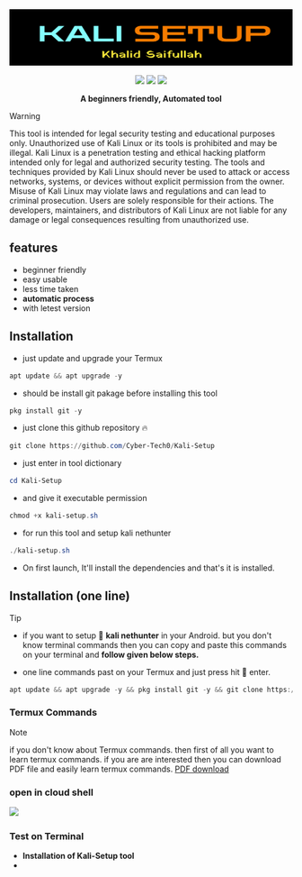 <img src="AddText_07-25-02.46.59.png" height="100px" width="600px"/>

<p align="center">
  <img src="https://img.shields.io/badge/author-Khalidx456-blue" />
  <img src="https://img.shields.io/badge/language-shell-green" />
  <img src="https://img.shields.io/badge/tool-kali setup-red" />

</p>
<p align="center"><b>A beginners friendly, Automated tool</b></p>


> [!Warning]
> This tool is intended for legal security testing and educational purposes only. Unauthorized use of Kali Linux or its tools is prohibited and may be illegal. Kali Linux is a penetration testing and ethical hacking platform intended only for legal and authorized security testing. The tools and techniques provided by Kali Linux should never be used to attack or access networks, systems, or devices without explicit permission from the owner. Misuse of Kali Linux may violate laws and regulations and can lead to criminal prosecution. Users are solely responsible for their actions. The developers, maintainers, and distributors of Kali Linux are not liable for any damage or legal consequences resulting from unauthorized use.



## features 
- beginner friendly
- easy usable
- less time taken
- **automatic process**
- with letest version


## Installation 
- just update and upgrade your Termux
```powershell
apt update && apt upgrade -y
```
- should be install git pakage before installing this tool
```powershell
pkg install git -y
```
- just clone this github repository 🔥
```powershell
git clone https://github.com/Cyber-Tech0/Kali-Setup
```
- just enter in tool dictionary 
```powershell
cd Kali-Setup
```
- and give it executable permission
```powershell
chmod +x kali-setup.sh
```
- for run this tool and setup kali nethunter
```powershell
./kali-setup.sh
```
- On first launch, It'll install the dependencies and that's it is installed.

## Installation (one line)
> [!Tip]
> - if you want to setup 📐 **kali nethunter** in your Android. but you don't know terminal commands then you can copy and paste this commands on your terminal and **follow given below steps.**

- one line commands past on your Termux and just press hit 🎯 enter.

```powershell
apt update && apt upgrade -y && pkg install git -y && git clone https://github.com/Cyber-Tech0/Kali-Setup && cd Kali-Setup && chmod +x kali-setup.sh && ./kali-setup.sh
```

### Termux Commands
> [!NOTE]
> if you don't know about Termux commands. then first of all you want to learn termux commands. if you are are interested then you can download PDF file and easily learn termux commands. [PDF download](https://drive.google.com/file/d/1kYllkvP2s27dxKE5QCRPkA3hNc5kGS1l/view?usp=drivesdk)


### open in cloud shell
<a href="https://shell.cloud.google.com/cloudshell/open?cloudshell_git_repo=https://github.com/Cyber-Tech0/Kali-Setup.git&tutorial=README.md" target="_blank"><img src="https://gstatic.com/cloudssh/images/open-btn.svg"></a>

### Test on Terminal
- **Installation of Kali-Setup tool**
- 
